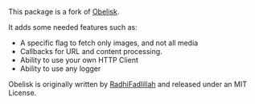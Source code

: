 This package is a fork of [Obelisk](https://github.com/go-shiori/obelisk).

It adds some needed features such as:

- A specific flag to fetch only images, and not all media
- Callbacks for URL and content processing.
- Ability to use your own HTTP Client
- Ability to use any logger

Obelisk is originally written by [RadhiFadlillah](https://github.com/RadhiFadlillah)
and released under an MIT License.
